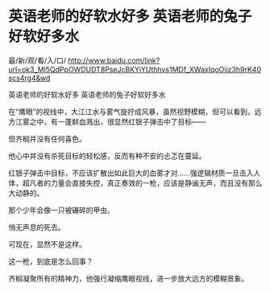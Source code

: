 # 英语老师的好软水好多 英语老师的兔子好软好多水

最/新/观/看/入/口/ http://www.baidu.com/link?url=ok3_Ml5QdPpOWDUDT8PseJcBKYiYUthhvs1MDf_XWaxIqoOiiz3h9rK40scs4rg4&wd

英语老师的好软水好多 英语老师的兔子好软好多水

在“鹰眼”的视线中，大江江水与雾气旋拧成风暴，虽然视野模糊，但可以看到，远方江雾之中，有一蓬鲜血溅出，很显然红银子弹击中了目标——

但齐榈并没有任何喜色。

他心中并没有杀死目标的轻松感，反而有种不安的忐忑在蔓延。

红银子弹击中目标，不应该扩散出如此巨大的血雾才对……强逻辑材质一旦击入人体，超凡者的力量会直接失控，真正奏效的一枪，应该是静谧无声，而且没有那么大动静的。

那个少年会像一只被碾碎的甲虫。

悄无声息的死去。

可现在，显然不是这样。

这一枪，到底是怎么回事？

齐榈凝聚所有的精神力，他强行凝缩鹰眼视线，进一步放大远方的模糊景象。
